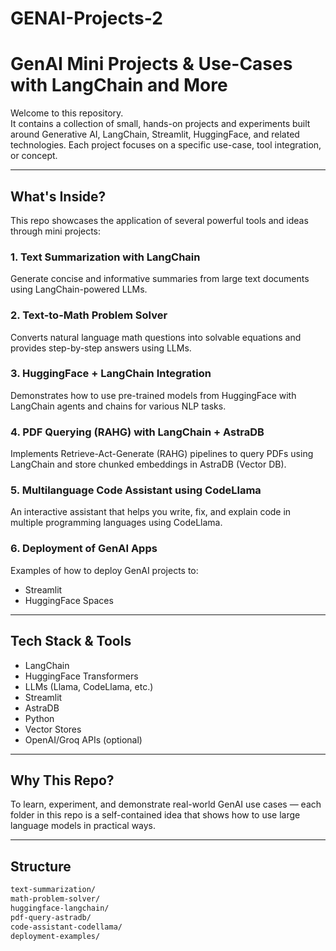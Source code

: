 # GENAI-Projects-2

# GenAI Mini Projects & Use-Cases with LangChain and More

Welcome to this repository.  
It contains a collection of small, hands-on projects and experiments built around Generative AI, LangChain, Streamlit, HuggingFace, and related technologies. Each project focuses on a specific use-case, tool integration, or concept.

---

## What's Inside?

This repo showcases the application of several powerful tools and ideas through mini projects:

### 1. Text Summarization with LangChain
Generate concise and informative summaries from large text documents using LangChain-powered LLMs.

### 2. Text-to-Math Problem Solver
Converts natural language math questions into solvable equations and provides step-by-step answers using LLMs.

### 3. HuggingFace + LangChain Integration
Demonstrates how to use pre-trained models from HuggingFace with LangChain agents and chains for various NLP tasks.

### 4. PDF Querying (RAHG) with LangChain + AstraDB
Implements Retrieve-Act-Generate (RAHG) pipelines to query PDFs using LangChain and store chunked embeddings in AstraDB (Vector DB).

### 5. Multilanguage Code Assistant using CodeLlama
An interactive assistant that helps you write, fix, and explain code in multiple programming languages using CodeLlama.

### 6. Deployment of GenAI Apps
Examples of how to deploy GenAI projects to:
- Streamlit
- HuggingFace Spaces

---

## Tech Stack & Tools
- LangChain
- HuggingFace Transformers
- LLMs (Llama, CodeLlama, etc.)
- Streamlit
- AstraDB
- Python
- Vector Stores
- OpenAI/Groq APIs (optional)

---

## Why This Repo?
To learn, experiment, and demonstrate real-world GenAI use cases — each folder in this repo is a self-contained idea that shows how to use large language models in practical ways.

---

## Structure

```bash
text-summarization/
math-problem-solver/
huggingface-langchain/
pdf-query-astradb/
code-assistant-codellama/
deployment-examples/
